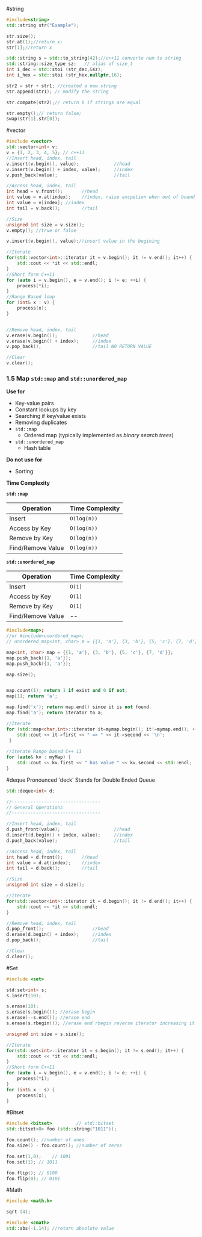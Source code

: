 #string

```cpp
#include<string>
std::string str("Example");

str.size();
str.at(1);//return x;
str[1];//return x

std::string s = std::to_string(42);//c++11 converte num to string
std::string::size_type sz;   // alias of size_t
int i_dec = std::stoi (str_dec,&sz);
int i_hex = std::stoi (str_hex,nullptr,16);

str2 = str + str1; //created a new string
str.append(str1); // modify the string

str.compate(str2);// return 0 if strings are equal

str.empty();// return false;
swap(str[1],str[0]);
```

#vector

```cpp
#include <vector>
std::vector<int> v;
v = {1, 2, 3, 4, 5}; // c++11
//Insert head, index, tail
v.insert(v.begin(), value);             //head
v.insert(v.begin() + index, value);     //index
v.push_back(value);                     //tail

//Access head, index, tail
int head = v.front();       //head
int value = v.at(index);    //index, raise excpetion when out of bound
int value = v[index]; //index
int tail = v.back();        //tail

//Size
unsigned int size = v.size();
v.empty(); //true or false

v.insert(v.begin(), value);//insert value in the begining

//Iterate
for(std::vector<int>::iterator it = v.begin(); it != v.end(); it++) {
    std::cout << *it << std::endl;
}
//Short form C++11
for (auto i = v.begin(), e = v.end(); i != e; ++i) {
    process(*i);
}
//Range Based loop
for (int& x : v) {
    process(x);
}


//Remove head, index, tail
v.erase(v.begin());             //head
v.erase(v.begin() + index);     //index
v.pop_back();                   //tail NO RETURN VALUE

//Clear
v.clear();
```

### 1.5 Map `std::map` and `std::unordered_map`
**Use for**
* Key-value pairs
* Constant lookups by key
* Searching if key/value exists
* Removing duplicates
* `std::map`
    * Ordered map (typically implemented as *binary search trees*)
* `std::unordered_map`
    * Hash table

**Do not use for**
* Sorting

**Time Complexity**

**`std::map`**

| Operation           | Time Complexity |
|---------------------|-----------------|
| Insert              |     `O(log(n))` |
| Access by Key       |     `O(log(n))` |
| Remove by Key       |     `O(log(n))` |
| Find/Remove Value   |     `O(log(n))` |

**`std::unordered_map`**

| Operation           | Time Complexity |
|---------------------|-----------------|
| Insert              |          `O(1)` |
| Access by Key       |          `O(1)` |
| Remove by Key       |          `O(1)` |
| Find/Remove Value   |              -- |
```cpp
#include<map>;
//or #include<unordered_map>;
// unordered_map<int, char> m = {{1, 'a'}, {3, 'b'}, {5, 'c'}, {7, 'd'}};

map<int, char> map = {{1, 'a'}, {3, 'b'}, {5, 'c'}, {7, 'd'}};
map.push_back({1, 'a'});
map.push_back({1, 'a'});

map.size();


map.count(1); return 1 if exist and 0 if not;
map[1]; return 'a';

map.find('x'); return map.end() since it is not found.
map.find('a'); return iterator to a;

//Iterate
for (std::map<char,int>::iterator it=mymap.begin(); it!=mymap.end(); ++it) {
    std::cout << it->first << " => " << it->second << '\n';
 }
 
//iterate Range based C++ 11
for (auto& kv : myMap) {
    std::cout << kv.first << " has value " << kv.second << std::endl;
}
```



#deque
Pronounced 'deck'
Stands for Double Ended Queue
```cpp
std::deque<int> d;

//---------------------------------
// General Operations
//---------------------------------

//Insert head, index, tail
d.push_front(value);                    //head
d.insert(d.begin() + index, value);     //index
d.push_back(value);                     //tail

//Access head, index, tail
int head = d.front();       //head
int value = d.at(index);    //index
int tail = d.back();        //tail

//Size
unsigned int size = d.size();

//Iterate
for(std::vector<int>::iterator it = d.begin(); it != d.end(); it++) {
    std::cout << *it << std::endl;
}

//Remove head, index, tail
d.pop_front();                  //head
d.erase(d.begin() + index);     //index
d.pop_back();                   //tail

//Clear
d.clear();
```

#Set

```cpp
#include <set>

std:set<int> s;
s.insert(10);

s.erase(10);
s.erase(s.begin()); //erase begin
s.erase(--s.end()); //erase end
s.erase(s.rbegin()); //erase end rbegin reverse iterator increasing it go to the beginning.

unsigned int size = s.size();

//Iterate
for(std::set<int>::iterator it = s.begin(); it != s.end(); it++) {
    std::cout << *it << std::endl;
}
//Short form C++11
for (auto i = v.begin(), e = v.end(); i != e; ++i) {
    process(*i);
}
for (int& x : s) {
    process(x);
}
```

#Bitset

```cpp
#include <bitset>         // std::bitset
std::bitset<8> foo (std::string("1011"));

foo.count(); //number of ones
foo.size() - foo.count(); //number of zeros

foo.set(1,0);    // 1001
foo.set(1); // 1011

foo.flip(); // 0100
foo.flip(0); // 0101

```


#Math
```cpp
#include <math.h>

sqrt (4);
```

```cpp
#include <cmath>  
std::abs(-1.14); //return absolute value
```
